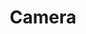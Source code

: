 ---
layout: features/content
title: Camera # title as shown in the menu and 
order: 1
category: 
  - 
tags: &tags # tags that are necessary
  - photo editor 

published: true # Either published or not 
---